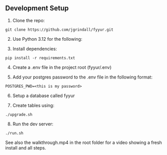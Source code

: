 
## Development Setup

1. Clone the repo:

```
git clone https://github.com/jgrindall/fyyur.git
```

2. Use Python 3.12 for the following:

3. Install dependencies:

```
pip install -r requirements.txt
```


4. Create a .env file in the project root (fyyur/.env)

5. Add your postgres password to the .env file in the following format:

```
POSTGRES_PWD=<this is my password>
```

6. Setup a database called fyyur

7. Create tables using:

```
./upgrade.sh
```

8. Run the dev server:

```
./run.sh
```


See also the walkthrough.mp4 in the root folder for a video showing a fresh install and all steps.








